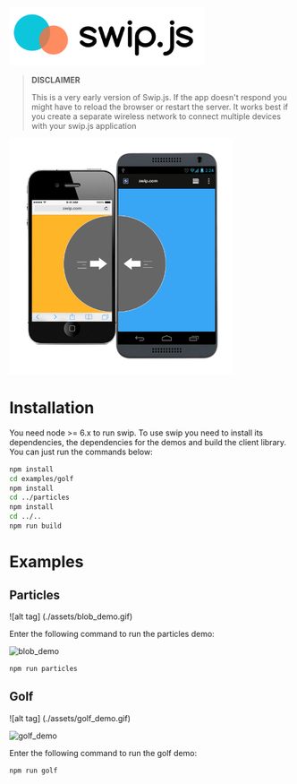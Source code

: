 <img src='assets/logo.png' width="350">




> **DISCLAIMER**
> 
> This is a very early version of Swip.js. If the app doesn't respond you might have to reload the browser or restart the server.
> It works best if you create a separate wireless network to connect multiple devices with your swip.js application 

<img src='assets/explanation.jpg' width="400">



# Installation

You need node >= 6.x to run swip. To use swip you need to install its dependencies, the dependencies for the demos and build the client library. You can just run the commands below:

```bash
npm install
cd examples/golf
npm install
cd ../particles
npm install
cd ../..
npm run build
```

# Examples

## Particles

![alt tag] (./assets/blob_demo.gif)

Enter the following command to run the particles demo:

![blob_demo](https://www.youtube.com/watch?v=qXOwT0ieOgw)

```bash
npm run particles
```

## Golf

![alt tag] (./assets/golf_demo.gif)

![golf_demo](https://www.youtube.com/watch?v=ZE0gxa-p8HY)

Enter the following command to run the golf demo:

```bash
npm run golf
```

